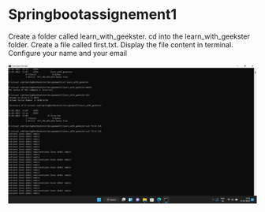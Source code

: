 # Springbootassignement1
Create a folder called learn_with_geekster.
cd into the learn_with_geekster folder.
Create a file called first.txt.
Display the file content in terminal.
Configure your name and your email


![alt text](1.png)

